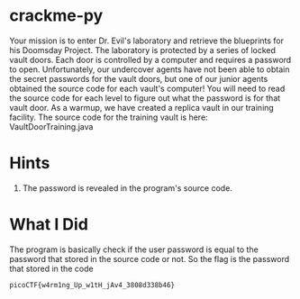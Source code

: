 # crackme-py

Your mission is to enter Dr. Evil's laboratory and retrieve the blueprints for his Doomsday Project. The laboratory is protected by a series of locked vault doors. Each door is controlled by a computer and requires a password to open. Unfortunately, our undercover agents have not been able to obtain the secret passwords for the vault doors, but one of our junior agents obtained the source code for each vault's computer! You will need to read the source code for each level to figure out what the password is for that vault door. As a warmup, we have created a replica vault in our training facility. The source code for the training vault is here: VaultDoorTraining.java

# Hints

1. The password is revealed in the program's source code.

# What I Did

The program is basically check if the user password is equal
to the password that stored in the source code or not.
So the flag is the password that stored in the code

```
picoCTF{w4rm1ng_Up_w1tH_jAv4_3808d338b46}
```
